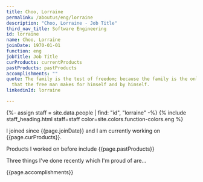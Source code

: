 ```yaml
---
title: Choo, Lorraine
permalink: /aboutus/eng/lorraine
description: "Choo, Lorraine - Job Title"
third_nav_title: Software Engineering
id: lorraine
name: Choo, Lorraine
joinDate: 1970-01-01
function: eng
jobTitle: Job Title
curProducts: currentProducts
pastProducts: pastProducts
accomplishments: ""
quote: The family is the test of freedom; because the family is the only thing
  that the free man makes for himself and by himself.
linkedinId: lorraine

---
```


{%- assign staff = site.data.people | find: "id", "lorraine" -%}
{% include staff_heading.html staff=staff color=site.colors.function-colors.eng %}

<p>I joined since {{page.joinDate}} and I am currently working on {{page.curProducts}}.</p>

<p>Products I worked on before include {{page.pastProducts}}</p>

<p>Three things I've done recently which I'm proud of are...</p>
{{page.accomplishments}}
